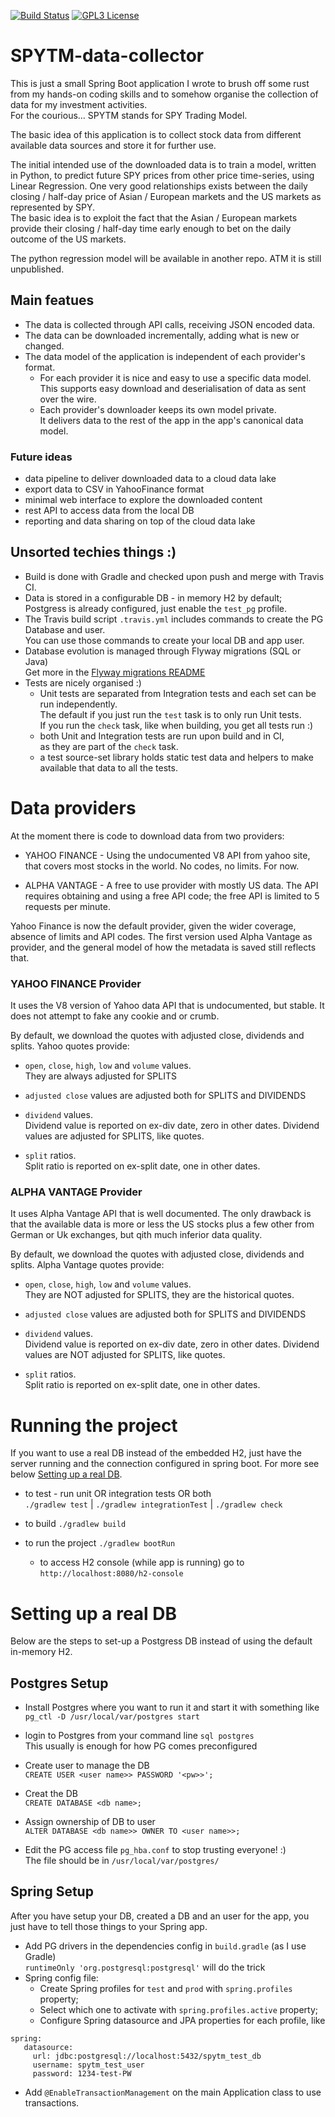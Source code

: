 [![Build Status](https://travis-ci.com/RobMcZag/SPYTM-data-collector.svg?branch=master)](https://travis-ci.com/RobMcZag/SPYTM-data-collector)
[![GPL3 License](https://img.shields.io/badge/license-GPL3-green)](LICENSE)

# SPYTM-data-collector

This is just a small Spring Boot application I wrote to brush off some rust from my hands-on 
coding skills and to somehow organise the collection of data for my investment activities.  
For the courious... SPYTM stands for SPY Trading Model.

The basic idea of this application is to collect stock data from different available 
data sources and store it for further use.

The initial intended use of the downloaded data is to train a model, written in Python, 
to predict future SPY prices from other price time-series, using Linear Regression.
One very good relationships exists between the daily closing / half-day price 
of Asian / European markets and the US markets as represented by SPY.  
The basic idea is to exploit the fact that the Asian / European markets provide their
closing / half-day time early enough to bet on the daily outcome of the US markets.     

The python regression model will be available in another repo. ATM it is still unpublished. 

## Main featues
* The data is collected through API calls, receiving JSON encoded data.
* The data can be downloaded incrementally, adding what is new or changed.
* The data model of the application is independent of each provider's format.
  * For each provider it is nice and easy to use a specific data model.   
  This supports easy download and deserialisation of data as sent over the wire.
  * Each provider's downloader keeps its own model private.   
  It delivers data to the rest of the app in the app's canonical data model.

### Future ideas
* data pipeline to deliver downloaded data to a cloud data lake
* export data to CSV in YahooFinance format
* minimal web interface to explore the downloaded content 
* rest API to access data from the local DB
* reporting and data sharing on top of the cloud data lake
 

## Unsorted techies things :)
* Build is done with Gradle and checked upon push and merge with Travis CI.  
* Data is stored in a configurable DB - in memory H2 by default;  
Postgress is already configured, just enable the `test_pg` profile.  
* The Travis build script `.travis.yml` includes commands to create the PG Database and user.    
You can use those commands to create your local DB and app user.
* Database evolution is managed through Flyway migrations (SQL or Java)  
Get more in the [Flyway migrations README](src/main/resources/db/migration/README.md)
* Tests are nicely organised :)
  * Unit tests are separated from Integration tests and each set can be run independently.  
    The default if you just run the `test` task is to only run Unit tests.  
    If you run the `check` task, like when building, you get all tests run :)
  * both Unit and Integration tests are run upon build and in CI,  
    as they are part of the `check` task. 
  * a test source-set library holds static test data and helpers to make available 
    that data to all the tests.  

# Data providers
At the moment there is code to download data from two providers:

* YAHOO FINANCE - Using the undocumented V8 API from yahoo site,
  that covers most stocks in the world. 
  No codes, no limits. For now.
  
* ALPHA VANTAGE - A free to use provider with mostly US data.
  The API requires obtaining and using a free API code;
  the free API is limited to 5 requests per minute.

Yahoo Finance is now the default provider, given the wider coverage, 
absence of limits and API codes.
The first version used Alpha Vantage as provider, and the general model
of how the metadata is saved still reflects that.
 
### YAHOO FINANCE Provider
It uses the V8 version of Yahoo data API that is undocumented, but stable.
It does not attempt to fake any cookie and or crumb.

By default, we download the quotes with adjusted close, dividends and splits.
Yahoo quotes provide:

* `open`, `close`, `high`, `low` and `volume` values.  
  They are always adjusted for SPLITS
  
* `adjusted close` values are adjusted both for SPLITS and DIVIDENDS

* `dividend` values.  
  Dividend value is reported on ex-div date, zero in other dates.
  Dividend values are adjusted for SPLITS, like quotes.

* `split` ratios.  
  Split ratio is reported on ex-split date, one in other dates.

### ALPHA VANTAGE Provider
It uses Alpha Vantage API that is well documented.
The only drawback is that the available data is more or less the US stocks
plus a few other from German or Uk exchanges, but qith much inferior data quality.

By default, we download the quotes with adjusted close, dividends and splits.
Alpha Vantage quotes provide:

* `open`, `close`, `high`, `low` and `volume` values.  
  They are NOT adjusted for SPLITS, they are the historical quotes.

* `adjusted close` values are adjusted both for SPLITS and DIVIDENDS

* `dividend` values.  
  Dividend value is reported on ex-div date, zero in other dates.
  Dividend values are NOT adjusted for SPLITS, like quotes.

* `split` ratios.  
  Split ratio is reported on ex-split date, one in other dates.

# Running the project
If you want to use a real DB instead of the embedded H2, 
just have the server running and the connection configured in spring boot.
For more see below [Setting up a real DB](#DBsetup).

* to test  - run unit OR integration tests OR both  
`./gradlew test` | `./gradlew integrationTest` | `./gradlew check`   

* to build `./gradlew build`
* to run the project `./gradlew bootRun`
  * to access H2 console (while app is running) go to 
  `http://localhost:8080/h2-console`


# <A name="DBsetup" id="DBsetup"></A> Setting up a real DB 
Below are the steps to set-up a Postgress DB instead of using the default in-memory H2.

## Postgres Setup
* Install Postgres where you want to run it and start it with something like  
`pg_ctl -D /usr/local/var/postgres start`

* login to Postgres from your command line `sql postgres`  
This usually is enough for how PG comes preconfigured
  
* Create user to manage the DB  
`CREATE USER <user name>> PASSWORD '<pw>>';`

* Creat the DB  
`CREATE DATABASE <db name>;`

* Assign ownership of DB to user  
`ALTER DATABASE <db name>> OWNER TO <user name>>;`

* Edit the PG access file `pg_hba.conf` to stop trusting everyone! :)  
The file should be in `/usr/local/var/postgres/`

## Spring Setup
After you have setup your DB, created a DB and an user for the app, 
you just have to tell those things to your Spring app.
  
* Add PG drivers in the dependencies config in `build.gradle` (as I use Gradle)  
`runtimeOnly 'org.postgresql:postgresql'` will do the trick
* Spring config file:
    * Create Spring profiles for `test` and `prod` with `spring.profiles` property;
    * Select which one to activate with `spring.profiles.active` property;
    * Configure Spring datasource and JPA properties for each profile, like
```
spring:
   datasource:
     url: jdbc:postgresql://localhost:5432/spytm_test_db
     username: spytm_test_user
     password: 1234-test-PW
```
* Add `@EnableTransactionManagement` on the main Application class to use transactions.
